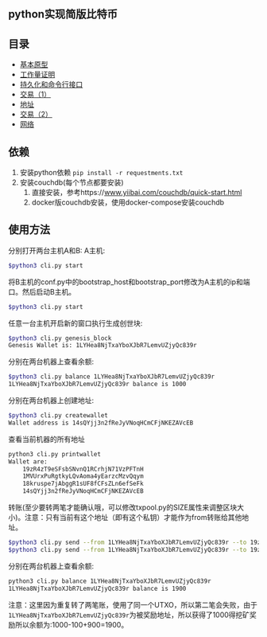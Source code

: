 ## python实现简版比特币

## 目录
* [基本原型](https://blog.csdn.net/xiaobing1994/article/details/87967291)
* [工作量证明](https://blog.csdn.net/xiaobing1994/article/details/87967693)
* [持久化和命令行接口](https://blog.csdn.net/xiaobing1994/article/details/88013596)
* [交易（1）](https://blog.csdn.net/xiaobing1994/article/details/88019680)
* [地址](https://blog.csdn.net/xiaobing1994/article/details/88060259)
* [交易（2）](https://blog.csdn.net/xiaobing1994/article/details/88060908)
* [网络](https://blog.csdn.net/xiaobing1994/article/details/88061046)

## 依赖
1. 安装python依赖
`pip install -r requestments.txt`
2. 安装couchdb(每个节点都要安装)
	1. 直接安装，参考https://www.yiibai.com/couchdb/quick-start.html
	2. docker版couchdb安装，使用docker-compose安装couchdb

## 使用方法
分别打开两台主机A和B:
A主机:
```bash
$python3 cli.py start
```
将B主机的conf.py中的bootstrap_host和bootstrap_port修改为A主机的ip和端口。然后启动B主机。
```bash
$python3 cli.py start
```
任意一台主机开启新的窗口执行生成创世块:
```bash
$python3 cli.py genesis_block
Genesis Wallet is: 1LYHea8NjTxaYboXJbR7LemvUZjyQc839r
```
分别在两台机器上查看余额:
```bash
$python3 cli.py balance 1LYHea8NjTxaYboXJbR7LemvUZjyQc839r
1LYHea8NjTxaYboXJbR7LemvUZjyQc839r balance is 1000
```
分别在两台机器上创建地址:
```bash
$python3 cli.py createwallet
Wallet address is 14sQYjj3n2fReJyVNoqHCmCFjNKEZAVcEB
```
查看当前机器的所有地址
```bash
python3 cli.py printwallet
Wallet are:
	19zR4zT9eSFsbSNvnQ1RCrhjN71VzPFTnH
	1MVUrxPuRgtkyLQvAoma4yEarzcMzvQqym
	18kruspe7jAbggR1sUF8fCFsZLn6efSeFk
	14sQYjj3n2fReJyVNoqHCmCFjNKEZAVcEB
```
转账(至少要转两笔才能确认哦，可以修改txpool.py的SIZE属性来调整区块大小)。注意：只有当前有这个地址（即有这个私钥）才能作为from转账给其他地址。
```bash
$python3 cli.py send --from 1LYHea8NjTxaYboXJbR7LemvUZjyQc839r --to 19zR4zT9eSFsbSNvnQ1RCrhjN71VzPFTnH --amount 100
$python3 cli.py send --from 1LYHea8NjTxaYboXJbR7LemvUZjyQc839r --to 19zR4zT9eSFsbSNvnQ1RCrhjN71VzPFTnH --amount 100
```
分别在两台机器上查看余额:
```bash
python3 cli.py balance 1LYHea8NjTxaYboXJbR7LemvUZjyQc839r
1LYHea8NjTxaYboXJbR7LemvUZjyQc839r balance is 1900
```
注意：这里因为重复转了两笔账，使用了同一个UTXO，所以第二笔会失败，由于`1LYHea8NjTxaYboXJbR7LemvUZjyQc839r`为被奖励地址，所以获得了1000得挖矿奖励所以余额为:1000-100+900=1900。